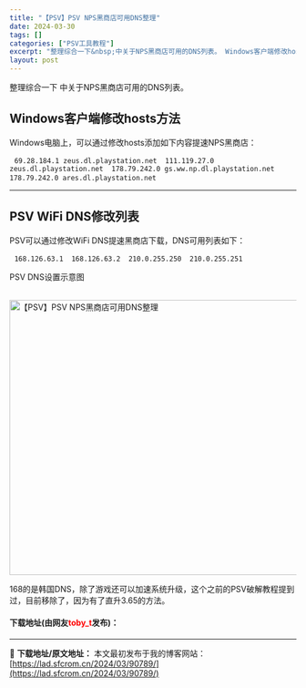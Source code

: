 ```yaml
---
title: "【PSV】PSV NPS黑商店可用DNS整理"
date: 2024-03-30
tags: []
categories: ["PSV工具教程"]
excerpt: "整理综合一下&nbsp;中关于NPS黑商店可用的DNS列表。 Windows客户端修改hosts方法 Windows电脑上，可以通过修改hosts添加如下内容提速NPS黑商店： 69.28.184.1 zeus.dl.playstation.net 111.119.27.0 zeus.dl.play&hellip;"
layout: post
---
```


 <p>整理综合一下&nbsp;中关于NPS黑商店可用的DNS列表。</p> <h2>Windows客户端修改hosts方法</h2> <p>Windows电脑上，可以通过修改hosts添加如下内容提速NPS黑商店：</p> <pre> <code>69.28.184.1 zeus.dl.playstation.net  111.119.27.0 zeus.dl.playstation.net  178.79.242.0 gs.ww.np.dl.playstation.net  178.79.242.0 ares.dl.playstation.net</code> </pre> <hr /> <h2>PSV WiFi DNS修改列表</h2> <p>PSV可以通过修改WiFi DNS提速黑商店下载，DNS可用列表如下：</p> <pre> <code>168.126.63.1  168.126.63.2  210.0.255.250  210.0.255.251</code></pre> <p>PSV DNS设置示意图</p> <p><br /><img data-src="/d/file/p/2021/10-06/3531716e6dad1fec59cfda954c7c9235.jpg" data-srcset="https://static.shipengliang.com/wp-content/uploads/2021/07/PSV-DNS.jpg" height="483" src="https://static.shipengliang.com/wp-content/uploads/2021/07/PSV-DNS.jpg" srcset="https://static.shipengliang.com/wp-content/uploads/2021/07/PSV-DNS.jpg" title="PSV DNS设置示意图" width="1306" alt="【PSV】PSV NPS黑商店可用DNS整理" /></p> <p>168的是韩国DNS，除了游戏还可以加速系统升级，这个之前的PSV破解教程提到过，目前移除了，因为有了直升3.65的方法。</p> <p><h4>下载地址(由网友<font color="red">toby_t</font>发布)：</h4></p> 

---
📖 **下载地址/原文地址：** 本文最初发布于我的博客网站：[https://lad.sfcrom.cn/2024/03/90789/](https://lad.sfcrom.cn/2024/03/90789/)
